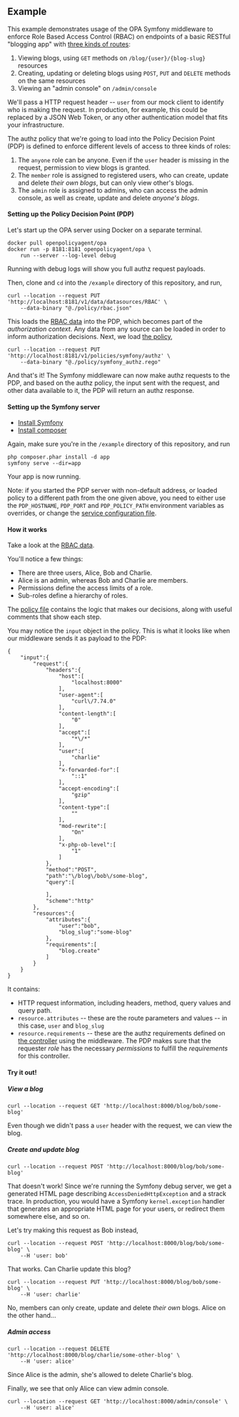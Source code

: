 ## Example

This example demonstrates usage of the OPA Symfony middleware to enforce Role Based Access Control (RBAC) on endpoints of a basic RESTful "blogging app" with [three kinds of routes](./app/config/routes.yaml):

1. Viewing blogs, using `GET` methods on `/blog/{user}/{blog-slug}` resources
2. Creating, updating or deleting blogs using `POST`, `PUT` and `DELETE` methods on the same resources
3. Viewing an "admin console" on `/admin/console`

We'll pass a HTTP request header -- `user` from our mock client to identify who is making the request. In production, for example, this could be replaced by a JSON Web Token, or any other authentication model that fits your infrastructure.

The authz policy that we're going to load into the Policy Decision Point (PDP) is defined to enforce different levels of access to three kinds of roles:

1. The `anyone` role can be anyone. Even if the `user` header is missing in the request, permission to view blogs is granted.
2. The `member` role is assigned to registered users, who can create, update and delete _their own blogs_, but can only view other's blogs.
3. The `admin` role is assigned to admins, who can access the admin console, as well as create, update and delete _anyone's blogs_.

#### Setting up the Policy Decision Point (PDP)

Let's start up the OPA server using Docker on a separate terminal.

```
docker pull openpolicyagent/opa
docker run -p 8181:8181 openpolicyagent/opa \
    run --server --log-level debug
```

Running with debug logs will show you full authz request payloads.

Then, clone and `cd` into the `/example` directory of this repository, and run,

```
curl --location --request PUT 'http://localhost:8181/v1/data/datasources/RBAC' \
    --data-binary "@./policy/rbac.json"
```

This loads the [RBAC data](./policy/rbac.json) into the PDP, which becomes part of the _authorization context_. Any data from any source can be loaded in order to inform authorization decisions. Next, we load [the policy](./policy/symfony_authz.rego),

```
curl --location --request PUT 'http://localhost:8181/v1/policies/symfony/authz' \
    --data-binary "@./policy/symfony_authz.rego"
```

And that's it! The Symfony middleware can now make authz requests to the PDP, and based on the authz policy, the input sent with the request, and other data available to it, the PDP will return an authz response.

#### Setting up the Symfony server

- [Install Symfony](https://symfony.com/doc/current/setup.html)
- [Install composer](https://getcomposer.org/download/)

Again, make sure you're in the `/example` directory of this repository, and run

```
php composer.phar install -d app
symfony serve --dir=app
```

Your app is now running.

Note: if you started the PDP server with non-default address, or loaded policy to a different path from the one given above, you need to either use the `PDP_HOSTNAME`, `PDP_PORT` and `PDP_POLICY_PATH` environment variables as overrides, or change the [service configuration file](./app/config/services.yaml).

#### How it works

Take a look at the [RBAC data](./policy/rbac.json).

You'll notice a few things:
- There are three users, Alice, Bob and Charlie.
- Alice is an admin, whereas Bob and Charlie are members.
- Permissions define the access limits of a role.
- Sub-roles define a hierarchy of roles.

The [policy file](./policy/symfony_authz.rego) contains the logic that makes our decisions, along with useful comments that show each step.

You may notice the `input` object in the policy. This is what it looks like when our middleware sends it as payload to the PDP:

```
{
    "input":{
        "request":{
            "headers":{
                "host":[
                    "localhost:8000"
                ],
                "user-agent":[
                    "curl\/7.74.0"
                ],
                "content-length":[
                    "0"
                ],
                "accept":[
                    "*\/*"
                ],
                "user":[
                    "charlie"
                ],
                "x-forwarded-for":[
                    "::1"
                ],
                "accept-encoding":[
                    "gzip"
                ],
                "content-type":[
                    ""
                ],
                "mod-rewrite":[
                    "On"
                ],
                "x-php-ob-level":[
                    "1"
                ]
            },
            "method":"POST",
            "path":"\/blog\/bob\/some-blog",
            "query":[
                
            ],
            "scheme":"http"
        },
        "resources":{
            "attributes":{
                "user":"bob",
                "blog_slug":"some-blog"
            },
            "requirements":[
                "blog.create"
            ]
        }
    }
}
```

It contains:
- HTTP request information, including headers, method, query values and query path.
- `resource.attributes` -- these are the route parameters and values -- in this case, `user` and `blog_slug`
- `resource.requirements` -- these are the authz requirements defined on [the controller](./app/src/Controller/Controller.php) using the middleware. The PDP makes sure that the requester _role_ has the necessary _permissions_ to fulfill the _requirements_ for this controller.

#### Try it out!

##### View a blog

```
curl --location --request GET 'http://localhost:8000/blog/bob/some-blog'
```

Even though we didn't pass a `user` header with the request, we can view the blog.

##### Create and update blog

```
curl --location --request POST 'http://localhost:8000/blog/bob/some-blog'
```

That doesn't work! Since we're running the Symfony debug server, we get a generated HTML page describing `AccessDeniedHttpException` and a strack trace. In production, you would have a Symfony `kernel.exception` handler that generates an appropriate HTML page for your users, or redirect them somewhere else, and so on.

Let's try making this request as Bob instead,

```
curl --location --request POST 'http://localhost:8000/blog/bob/some-blog' \
    --H 'user: bob'
```

That works. Can Charlie update this blog?

```
curl --location --request PUT 'http://localhost:8000/blog/bob/some-blog' \
    --H 'user: charlie'
```

No, members can only create, update and delete _their own_ blogs. Alice on the other hand...

##### Admin access

```
curl --location --request DELETE 'http://localhost:8000/blog/charlie/some-other-blog' \
    --H 'user: alice'
```

Since Alice is the admin, she's allowed to delete Charlie's blog.

Finally, we see that only Alice can view admin console.

```
curl --location --request GET 'http://localhost:8000/admin/console' \
    --H 'user: alice'
```